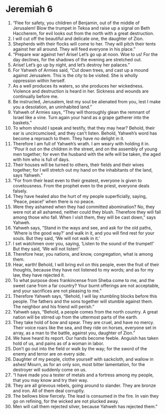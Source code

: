 ﻿
# Jeremiah 6
1. “Flee for safety, you children of Benjamin, out of the middle of Jerusalem! Blow the trumpet in Tekoa and raise up a signal on Beth Haccherem, for evil looks out from the north with a great destruction. 
2. I will cut off the beautiful and delicate one, the daughter of Zion. 
3. Shepherds with their flocks will come to her. They will pitch their tents against her all around. They will feed everyone in his place.” 
4. “Prepare war against her! Arise! Let’s go up at noon. Woe to us! For the day declines, for the shadows of the evening are stretched out. 
5. Arise! Let’s go up by night, and let’s destroy her palaces.” 
6. For Yahweh of Armies said, “Cut down trees, and cast up a mound against Jerusalem. This is the city to be visited. She is wholly oppression within herself. 
7. As a well produces its waters, so she produces her wickedness. Violence and destruction is heard in her. Sickness and wounds are continually before me. 
8. Be instructed, Jerusalem, lest my soul be alienated from you, lest I make you a desolation, an uninhabited land.” 
9. Yahweh of Armies says, “They will thoroughly glean the remnant of Israel like a vine. Turn again your hand as a grape gatherer into the baskets.” 
10. To whom should I speak and testify, that they may hear? Behold, their ear is uncircumcised, and they can’t listen. Behold, Yahweh’s word has become a reproach to them. They have no delight in it. 
11. Therefore I am full of Yahweh’s wrath. I am weary with holding it in. “Pour it out on the children in the street, and on the assembly of young men together; for even the husband with the wife will be taken, the aged with him who is full of days. 
12. Their houses will be turned to others, their fields and their wives together; for I will stretch out my hand on the inhabitants of the land, says Yahweh.” 
13. “For from their least even to their greatest, everyone is given to covetousness. From the prophet even to the priest, everyone deals falsely. 
14. They have healed also the hurt of my people superficially, saying, ‘Peace, peace!’ when there is no peace. 
15. Were they ashamed when they had committed abomination? No, they were not at all ashamed, neither could they blush. Therefore they will fall among those who fall. When I visit them, they will be cast down,” says Yahweh. 
16. Yahweh says, “Stand in the ways and see, and ask for the old paths, ‘Where is the good way?’ and walk in it, and you will find rest for your souls. But they said, ‘We will not walk in it.’ 
17. I set watchmen over you, saying, ‘Listen to the sound of the trumpet!’ But they said, ‘We will not listen!’ 
18. Therefore hear, you nations, and know, congregation, what is among them. 
19. Hear, earth! Behold, I will bring evil on this people, even the fruit of their thoughts, because they have not listened to my words; and as for my law, they have rejected it. 
20. To what purpose does frankincense from Sheba come to me, and the sweet cane from a far country? Your burnt offerings are not acceptable, and your sacrifices are not pleasing to me.” 
21. Therefore Yahweh says, “Behold, I will lay stumbling blocks before this people. The fathers and the sons together will stumble against them. The neighbor and his friend will perish.” 
22. Yahweh says, “Behold, a people comes from the north country. A great nation will be stirred up from the uttermost parts of the earth. 
23. They take hold of bow and spear. They are cruel, and have no mercy. Their voice roars like the sea, and they ride on horses, everyone set in array, as a man to the battle, against you, daughter of Zion.” 
24. We have heard its report. Our hands become feeble. Anguish has taken hold of us, and pains as of a woman in labor. 
25. Don’t go out into the field or walk by the way; for the sword of the enemy and terror are on every side. 
26. Daughter of my people, clothe yourself with sackcloth, and wallow in ashes! Mourn, as for an only son, most bitter lamentation, for the destroyer will suddenly come on us. 
27. “I have made you a tester of metals and a fortress among my people, that you may know and try their way. 
28. They are all grievous rebels, going around to slander. They are bronze and iron. All of them deal corruptly. 
29. The bellows blow fiercely. The lead is consumed in the fire. In vain they go on refining, for the wicked are not plucked away. 
30. Men will call them rejected silver, because Yahweh has rejected them.” 
